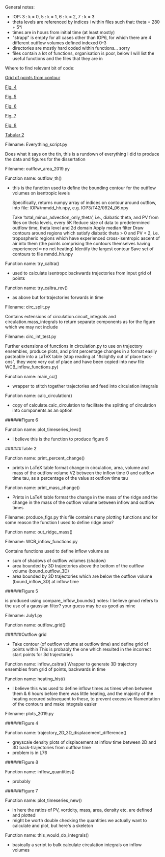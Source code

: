 General notes:
- IOP:     3 : k = 0,   5 : k = 1,    6 : k = 2,    7 : k = 3
- theta levels are referenced by indices i within files such that:
  theta = 280 + 5*i
- times are in hours from initial time (at least mostly)
- "strapp" is empty for all cases other than IOP6, for which there are 4 different outflow volumes defined indexed 0-3
- directories are mostly hard coded within functions... sorry
- files contain a lot of functions, organisation is poor, below I will list the useful functions and the files that they are in

Where to find relevant bit of code:

[Grid of points from contour](#outflow-grid)

[Fig. 4](#figure-4)

[Fig. 5](#figure-5)

[Fig. 6](#figure-6)

[Fig. 7](#figure-7)

[Fig. 8](#figure-8)

[Tabular 2](#table-2)
  
Filename: Everything_script.py

  Does what it says on the tin, this is a rundown of everything I did to produce the data and figures for the dissertation

Filename: outflow_area_2019.py

  Function name: outflow_th()
  - this is the function used to define the bounding contour for the outflow volumes on isentropic levels

    Specifically, returns numpy array of indices on contour around outflow, into file:
	  IOP#/mmdd_hh.npy,  e.g. IOP3/T42/0924_06.npy

	  Take ‘total_minus_advection_only_theta’, i.e., diabatic theta, and PV from files on theta levels, every 5K
	  Reduce size of data to predetermined outflow time, theta level and 2d domain
	  Apply median filter
	  Draw contours around regions which satisfy diabatic theta > 0 and PV < 2, i.e. tropospheric regions which have experienced cross-isentropic ascent of air into them (the points comprising the contours themselves having experienced ≈ no net heating)
	  Identify the largest contour
	  Save set of contours to file mmdd_hh.npy

  Function name: try_caltra()
  - used to calculate isentropc backwards trajectories from input grid of points
  
  Function name: try_caltra_rev()
  - as above but for trajectories forwards in time

Filename: circ_split.py
  
  Contains extensions of circulation.circuit_integrals and circulation.mass_integrals to return separate components as for the figure which we may not include
  
Filename: circ_int_test.py

  Further extensions of functions in circulation.py to use on trajectory ensembles, produce plots, and print percentage changes in a format easily pasteable into a LaTeX table
  (stop reading at "#slightly out of place tack-ons", they were very out of place and have been copied into new file WCB_inflow_functions.py)
  
  Function name: main_cc()
  - wrapper to stitch together trajectories and feed into circulation integrals
  
  Function name: calc_circulation()
  - copy of calculate.calc_circulation to facilitate the splitting of circulation into components as an option
  
######Figure 6
  
  Function name: plot_timeseries_levs()
  - I believe this is the function to produce figure 6
  
######Table 2
  
  Function name: print_percent_change()
  - prints in LaTeX table format change in circulation, area, volume and mass of the outflow volume V2 between the inflow time 0 and outflow time tau, 
    as a percentage of the value at outflow time tau
    
  Function name: print_mass_change()
  - Prints in LaTeX table format the change in the mass of the ridge and the change in the mass of the outflow volume between inflow and outflow times
  
Filename: produce_figs.py
  this file contains many plotting functions
  and for some reason the function I used to define ridge area?
  
  Function name: out_ridge_mass()
  
Filename: WCB_inflow_functions.py
  
  Contains functions used to define inflow volume as
  - sum of shadows of outflow volumes (shadow)
  - area bounded by 3D trajectories above the bottom of the outflow volume (bound_outflow_3D)
  - area bounded by 3D trajectories which are below the outflow volume (bound_inflow_3D)
  at inflow time
  
######Figure 5
  
  is produced using compare_inflow_bounds()
  notes: I believe gmod refers to the use of a gaussian filter? your guess may be as good as mine
  
Filename: July1.py

  Function name: outflow_grid()
  
######Outflow grid
  - Take contour (of outflow volume at outflow time) and define grid of points within
    This is probably the one which resulted in the incorrect start points for 3d trajectories
  
  Function name: inflow_caltra()
    Wrapper to generate 3D trajectory ensembles from grid of points, backwards in time
    
  Function name: heating_hist()
  - I believe this was used to define inflow times as times when between them & 6 hours before there was little heating, 
    and the majority of the heating occured subsequent to these, 
    to prevent excessive filamentation of the contours and make integrals easier
  
Filename: plots_2019.py

######Figure 4
  
  Function name: trajectory_2D_3D_displacement_difference()
  - greyscale density plots of displacement at inflow time between 2D and 3D back-trajectories from outflow time
  - problem is in L76
  
######Figure 8
  
  Function name: inflow_quantities()
  - probably
  
######Figure 7
  
  Function name: plot_timeseries_new()
  - in here the ratios of PV, vorticity, mass, area, density etc. are defined and plotted
  - might be worth double checking the quantities we actually want to calculate and plot, but here's a skeleton
  
  Function name: this_would_do_integrals()
  - basically a script to bulk calculate circulation integrals on inflow volumes
  
  
